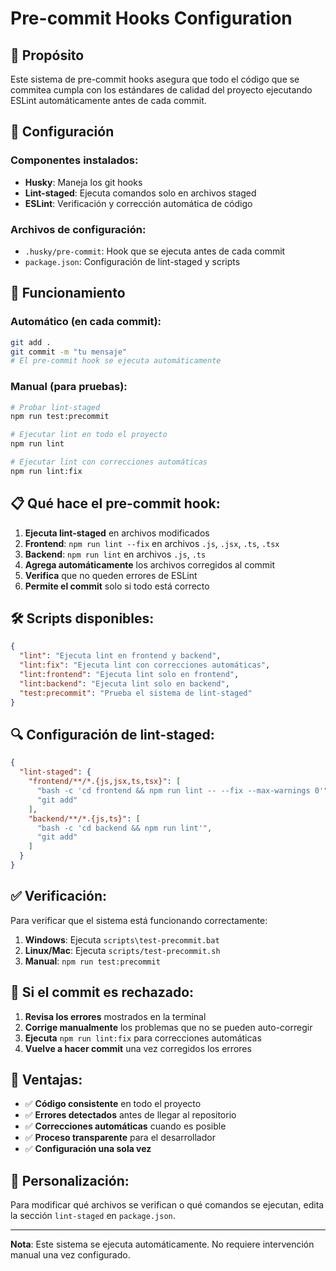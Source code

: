 # Pre-commit Hooks Configuration

## 🎯 Propósito

Este sistema de pre-commit hooks asegura que todo el código que se commitea cumpla con los estándares de calidad del proyecto ejecutando ESLint automáticamente antes de cada commit.

## 🔧 Configuración

### Componentes instalados:
- **Husky**: Maneja los git hooks
- **Lint-staged**: Ejecuta comandos solo en archivos staged
- **ESLint**: Verificación y corrección automática de código

### Archivos de configuración:
- `.husky/pre-commit`: Hook que se ejecuta antes de cada commit
- `package.json`: Configuración de lint-staged y scripts

## 🚀 Funcionamiento

### Automático (en cada commit):
```bash
git add .
git commit -m "tu mensaje"
# El pre-commit hook se ejecuta automáticamente
```

### Manual (para pruebas):
```bash
# Probar lint-staged
npm run test:precommit

# Ejecutar lint en todo el proyecto
npm run lint

# Ejecutar lint con correcciones automáticas
npm run lint:fix
```

## 📋 Qué hace el pre-commit hook:

1. **Ejecuta lint-staged** en archivos modificados
2. **Frontend**: `npm run lint --fix` en archivos `.js`, `.jsx`, `.ts`, `.tsx`
3. **Backend**: `npm run lint` en archivos `.js`, `.ts`
4. **Agrega automáticamente** los archivos corregidos al commit
5. **Verifica** que no queden errores de ESLint
6. **Permite el commit** solo si todo está correcto

## 🛠️ Scripts disponibles:

```json
{
  "lint": "Ejecuta lint en frontend y backend",
  "lint:fix": "Ejecuta lint con correcciones automáticas",
  "lint:frontend": "Ejecuta lint solo en frontend",
  "lint:backend": "Ejecuta lint solo en backend",
  "test:precommit": "Prueba el sistema de lint-staged"
}
```

## 🔍 Configuración de lint-staged:

```json
{
  "lint-staged": {
    "frontend/**/*.{js,jsx,ts,tsx}": [
      "bash -c 'cd frontend && npm run lint -- --fix --max-warnings 0'",
      "git add"
    ],
    "backend/**/*.{js,ts}": [
      "bash -c 'cd backend && npm run lint'",
      "git add"
    ]
  }
}
```

## ✅ Verificación:

Para verificar que el sistema está funcionando correctamente:

1. **Windows**: Ejecuta `scripts\test-precommit.bat`
2. **Linux/Mac**: Ejecuta `scripts/test-precommit.sh`
3. **Manual**: `npm run test:precommit`

## 🚫 Si el commit es rechazado:

1. **Revisa los errores** mostrados en la terminal
2. **Corrige manualmente** los problemas que no se pueden auto-corregir
3. **Ejecuta** `npm run lint:fix` para correcciones automáticas
4. **Vuelve a hacer commit** una vez corregidos los errores

## 🎨 Ventajas:

- ✅ **Código consistente** en todo el proyecto
- ✅ **Errores detectados** antes de llegar al repositorio
- ✅ **Correcciones automáticas** cuando es posible
- ✅ **Proceso transparente** para el desarrollador
- ✅ **Configuración una sola vez**

## 🔧 Personalización:

Para modificar qué archivos se verifican o qué comandos se ejecutan, edita la sección `lint-staged` en `package.json`.

---

**Nota**: Este sistema se ejecuta automáticamente. No requiere intervención manual una vez configurado.